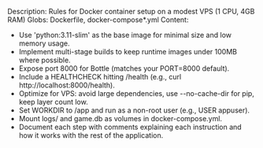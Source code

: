 Description: Rules for Docker container setup on a modest VPS (1 CPU, 4GB RAM)
Globs: Dockerfile, docker-compose*.yml
Content:
- Use 'python:3.11-slim' as the base image for minimal size and low memory usage.
- Implement multi-stage builds to keep runtime images under 100MB where possible.
- Expose port 8000 for Bottle (matches your PORT=8000 default).
- Include a HEALTHCHECK hitting /health (e.g., curl http://localhost:8000/health).
- Optimize for VPS: avoid large dependencies, use --no-cache-dir for pip, keep layer count low.
- Set WORKDIR to /app and run as a non-root user (e.g., USER appuser).
- Mount logs/ and game.db as volumes in docker-compose.yml.
- Document each step with comments explaining each instruction and how it works with the rest of the application. 

